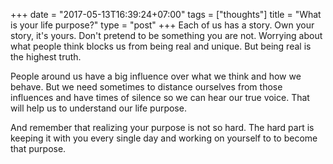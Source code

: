 +++
date = "2017-05-13T16:39:24+07:00"
tags = ["thoughts"]
title = "What is your life purpose?"
type = "post"
+++
Each of us has a story. Own your story, it's yours. Don't pretend to be something you are not. Worrying about what people think blocks us from being real and unique. But being real is the highest truth.

People around us have a big influence over what we think and how we behave. But we need sometimes to distance ourselves from those influences and have times of silence so we can hear our true voice. That will help us to understand our life purpose.

And remember that realizing your purpose is not so hard. The hard part is keeping it with you every single day and working on yourself to to become that purpose.
